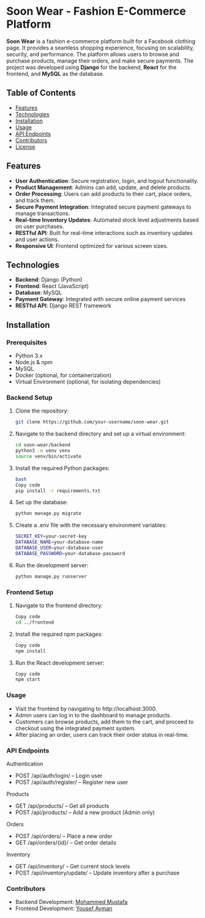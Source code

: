 # Soon Wear - Fashion E-Commerce Platform

**Soon Wear** is a fashion e-commerce platform built for a Facebook clothing page. It provides a seamless shopping experience, focusing on scalability, security, and performance. The platform allows users to browse and purchase products, manage their orders, and make secure payments. The project was developed using **Django** for the backend, **React** for the frontend, and **MySQL** as the database.

## Table of Contents

- [Features](#features)
- [Technologies](#technologies)
- [Installation](#installation)
- [Usage](#usage)
- [API Endpoints](#api-endpoints)
- [Contributors](#contributors)
- [License](#license)

## Features

- **User Authentication**: Secure registration, login, and logout functionality.
- **Product Management**: Admins can add, update, and delete products.
- **Order Processing**: Users can add products to their cart, place orders, and track them.
- **Secure Payment Integration**: Integrated secure payment gateways to manage transactions.
- **Real-time Inventory Updates**: Automated stock level adjustments based on user purchases.
- **RESTful API**: Built for real-time interactions such as inventory updates and user actions.
- **Responsive UI**: Frontend optimized for various screen sizes.

## Technologies

- **Backend**: Django (Python)
- **Frontend**: React (JavaScript)
- **Database**: MySQL
- **Payment Gateway**: Integrated with secure online payment services
- **RESTful API**: Django REST framework

## Installation

### Prerequisites

- Python 3.x
- Node.js & npm
- MySQL
- Docker (optional, for containerization)
- Virtual Environment (optional, for isolating dependencies)

### Backend Setup

1. Clone the repository:
   ```bash
   git clone https://github.com/your-username/soon-wear.git

2. Navigate to the backend directory and set up a virtual environment:
   ```bash
   cd soon-wear/backend
   python3 -m venv venv
   source venv/bin/activate
   
3. Install the required Python packages:
   ```bash
   bash
   Copy code
   pip install -r requirements.txt

4. Set up the database:
   ```bash
   python manage.py migrate

5. Create a .env file with the necessary environment variables:
   ```bash
   SECRET_KEY=your-secret-key
   DATABASE_NAME=your-database-name
   DATABASE_USER=your-database-user
   DATABASE_PASSWORD=your-database-password

6. Run the development server:
   ```bash
   python manage.py runserver

### Frontend Setup

1. Navigate to the frontend directory:
   ```bash
   Copy code
   cd ../frontend

2. Install the required npm packages:
   ```bash
   Copy code
   npm install

3. Run the React development server:
   ```bash
   Copy code
   npm start

### Usage
* Visit the frontend by navigating to http://localhost:3000.
* Admin users can log in to the dashboard to manage products.
* Customers can browse products, add them to the cart, and proceed to checkout using the integrated payment system.
* After placing an order, users can track their order status in real-time.


### API Endpoints
Authentication
* POST /api/auth/login/ – Login user
* POST /api/auth/register/ – Register new user
  
Products
* GET /api/products/ – Get all products
* POST /api/products/ – Add a new product (Admin only)
  
Orders
* POST /api/orders/ – Place a new order
* GET /api/orders/{id}/ – Get order details

Inventory
* GET /api/inventory/ – Get current stock levels
* POST /api/inventory/update/ – Update inventory after a purchase

### Contributors
- Backend Development: [Mohammed Mustafa](https://www.linkedin.com/in/momustafam/)
- Frontend Development: [Yousef Ayman](https://github.com/yousefayman2003)
